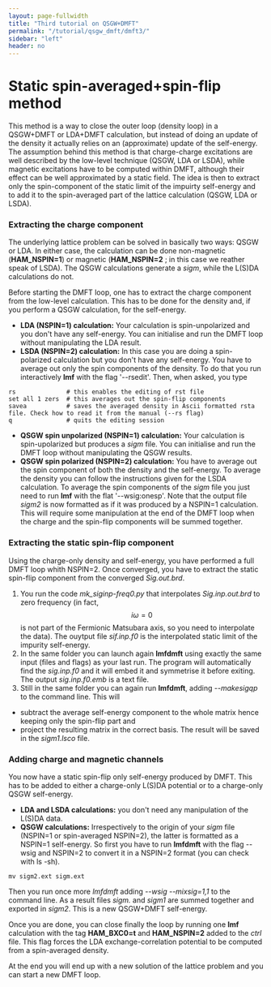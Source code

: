 ```yaml
---
layout: page-fullwidth
title: "Third tutorial on QSGW+DMFT"
permalink: "/tutorial/qsgw_dmft/dmft3/"
sidebar: "left"
header: no
---
```


# Static spin-averaged+spin-flip method

This method is a way to close the outer loop (density loop) in a QSGW+DMFT or LDA+DMFT calculation, but instead of doing an update of the density it actually relies on an (approximate) update of the self-energy.
The assumption behind this method is that charge-charge excitations are well described by the low-level technique (QSGW, LDA or LSDA), while magnetic excitations have to be computed within DMFT, although their effect can be well approximated by a static field. The idea is then to extract only the spin-component of the static limit of the impuirty self-energy and to add it to the spin-averaged part of the lattice calculation (QSGW, LDA or LSDA).

### Extracting the charge component
The underlying lattice problem can be solved in basically two ways: QSGW or LDA. In either case, the calculation can be done non-magnetic (**HAM_NSPIN=1**) or magnetic (**HAM_NSPIN=2** ; in this case we reather speak of LSDA). The QSGW calculations generate a _sigm_, while the L(S)DA calculations do not.

Before starting the DMFT loop, one has to extract the charge component from the low-level calculation. This has to be done for the density and, if you perform a QSGW calculation, for the self-energy.

* **LDA (NSPIN=1) calculation:**
   Your calculation is spin-unpolarized and you don't have any self-energy. You can initialise and run the DMFT loop without manipulating the LDA result.
* **LSDA (NSPIN=2) calculation:** 
   In this case you are doing a spin-polarized calculation but you don't have any self-energy. You have to average out only the spin components of the density. To do that you run interactively **lmf** with the flag '--rsedit'. Then, when asked, you type
   
```
rs              # this enables the editing of rst file 
set all 1 zers  # this averages out the spin-flip components
savea           # saves the averaged density in Ascii formatted rsta file. Check how to read it from the manual (--rs flag) 
q               # quits the editing session
```
   
* **QSGW spin unpolarized (NSPIN=1) calculation:**
   Your calculation is spin-upolarized but produces a _sigm_ file. You can initialise and run the DMFT loop without manipulating the QSGW results. 
* **QSGW spin polarized (NSPIN=2) calculation:**
   You have to average out the spin component of both the density and the self-energy. To average the density you can follow the instructions given for the LSDA calculation.
   To average the spin components of the _sigm_ file you just need to run **lmf** with the flat '--wsig:onesp'. Note that the output file _sigm2_ is now formatted as if it was produced by a NSPIN=1 calculation. This will require some manipulation at the end of the DMFT loop when the charge and the spin-flip components will be summed together.

### Extracting the static spin-flip component
Using the charge-only density and self-energy, you have performed a full DMFT loop whith NSPIN=2. Once converged, you have to extract the static spin-flip component from the converged _Sig.out.brd_.

1. You run the code *mk_siginp-freq0.py* that interpolates _Sig.inp.out.brd_ to zero frequency (in fact, $$i\omega=0$$ is not part of the Fermionic Matsubara axis, so you need to interpolate the data). The ouytput file _sif.inp.f0_ is the interpolated static limit of the impurity self-energy.
2. In the same folder you can launch again **lmfdmft** using exactly the same input (files and flags) as your last run. The program will automatically find the _sig.inp.f0_ and it will embed it and symmetrise it before exiting. The output *sig.inp.f0.emb* is a text file.
3. Still in the same folder you can again run **lmfdmft**, adding *--makesigqp* to the command line. This will
  * subtract the average self-energy component to the whole matrix hence keeping only the spin-flip part and
  * project the resulting matrix in the correct basis.
The result will be saved in the *sigm1.lsco* file.
  

### Adding charge and magnetic channels
You now have a static spin-flip only self-energy produced by DMFT. This has to be added to either a charge-only L(S)DA potential or to a charge-only QSGW self-energy.

* **LDA and LSDA calculations:** you don't need any manipulation of the L(S)DA data. 
* **QSGW calculations:** Irrespectively to the origin of your _sigm_ file (NSPIN=1 or spin-averaged NSPIN=2), the latter is formatted as a NSPIN=1  self-energy. So first you have to run **lmfdmft** with the flag --wsig and NSPIN=2 to convert it in a NSPIN=2 format (you can check with ls -sh).
```
mv sigm2.ext sigm.ext
```
Then you run once more *lmfdmft* adding *--wsig --mixsig=1,1* to the command line. As a result files *sigm.* and *sigm1* are summed together and exported in *sigm2*. This is a new QSGW+DMFT self-energy.

Once you are done, you can close finally the loop by running one **lmf** calculation with the tag **HAM_BXC0=t** and **HAM_NSPIN=2** added to the _ctrl_ file. This flag forces the LDA exchange-correlation potential to be computed from a spin-averaged density.

At the end you will end up with a new solution of the lattice problem and you can start a new DMFT loop. 
